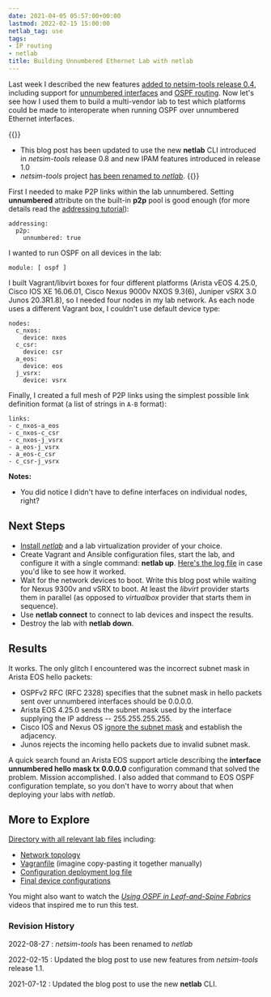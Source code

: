 ```yaml
---
date: 2021-04-05 05:57:00+00:00
lastmod: 2022-02-15 15:00:00
netlab_tag: use
tags:
- IP routing
- netlab
title: Building Unnumbered Ethernet Lab with netlab
---
```

Last week I described the new features [added to netsim-tools release 0.4](https://netsim-tools.readthedocs.io/en/latest/release/0.4.html), including support for [unnumbered interfaces](https://netsim-tools.readthedocs.io/en/latest/addressing.html#unnumbered-interface-support) and [OSPF routing](https://netsim-tools.readthedocs.io/en/latest/module/ospf.html). Now let's see how I used them to build a multi-vendor lab to test which platforms could be made to interoperate when running OSPF over unnumbered Ethernet interfaces.

{{<note info>}}
* This blog post has been updated to use the new **netlab** CLI introduced in *netsim-tools* release 0.8 and new IPAM features introduced in release 1.0
* *netsim-tools* project [has been renamed to *netlab*](/2022/08/netsim-netlab.html).
{{</note>}}
<!--more-->
First I needed to make P2P links within the lab unnumbered. Setting **unnumbered** attribute on the built-in **p2p** pool is good enough (for more details read the [addressing tutorial](https://netsim-tools.readthedocs.io/en/latest/example/addressing-tutorial.html)):

```
addressing:
  p2p:
    unnumbered: true
```

I wanted to run OSPF on all devices in the lab:

```
module: [ ospf ]
```

I built Vagrant/libvirt boxes for four different platforms (Arista vEOS 4.25.0, Cisco IOS XE 16.06.01, Cisco Nexus 9000v NXOS 9.3(6), Juniper vSRX 3.0 Junos 20.3R1.8), so I needed four nodes in my lab network. As each node uses a different Vagrant box, I couldn't use default device type:

```
nodes:
  c_nxos:
    device: nxos
  c_csr:
    device: csr
  a_eos:
    device: eos
  j_vsrx:
    device: vsrx
```

Finally, I created a full mesh of P2P links using the simplest possible link definition format (a list of strings in `A-B` format):

```
links:
- c_nxos-a_eos
- c_nxos-c_csr
- c_nxos-j_vsrx
- a_eos-j_vsrx
- a_eos-c_csr
- c_csr-j_vsrx
```

**Notes:**
* You did notice I didn't have to define interfaces on individual nodes, right?

## Next Steps

* [Install *netlab*](https://netsim-tools.readthedocs.io/en/latest/install.html) and a lab virtualization provider of your choice.
* Create Vagrant and Ansible configuration files, start the lab, and configure it with a single command: **netlab up**. [Here's the log file](https://github.com/ipspace/netlab-examples/blob/master/routing/unnumbered/config.log) in case you'd like to see how it worked.
* Wait for the network devices to boot. Write this blog post while waiting for Nexus 9300v and vSRX to boot. At least the *libvirt* provider starts them in parallel (as opposed to *virtualbox* provider that starts them in sequence).
* Use **netlab connect** to connect to lab devices and inspect the results.
* Destroy the lab with **netlab down**.

## Results

It works. The only glitch I encountered was the incorrect subnet mask in Arista EOS hello packets:

* OSPFv2 RFC (RFC 2328) specifies that the subnet mask in hello packets sent over unnumbered interfaces should be 0.0.0.0.
* Arista EOS 4.25.0 sends the subnet mask used by the interface supplying the IP address -- 255.255.255.255.
* Cisco IOS and Nexus OS [ignore the subnet mask](https://blog.ipspace.net/2008/10/ospf-ignores-subnet-mask-mismatch-on.html) and establish the adjacency.
* Junos rejects the incoming hello packets due to invalid subnet mask.

A quick search found an Arista EOS support article describing the **interface unnumbered hello mask tx 0.0.0.0** configuration command that solved the problem. Mission accomplished. I also added that command to EOS OSPF configuration template, so you don't have to worry about that when deploying your labs with *netlab*.

## More to Explore

[Directory with all relevant lab files](https://github.com/ipspace/netlab-examples/tree/master/routing/unnumbered) including:

* [Network topology](https://github.com/ipspace/netlab-examples/blob/master/routing/unnumbered/topology.yml)
* [Vagranfile](https://github.com/ipspace/netlab-examples/blob/master/routing/unnumbered/Vagrantfile) (imagine copy-pasting it together manually)
* [Configuration deployment log file](https://github.com/ipspace/netlab-examples/blob/master/routing/unnumbered/config.log)
* [Final device configurations](https://github.com/ipspace/netlab-examples/tree/master/routing/unnumbered/config)

You might also want to watch the *[Using OSPF in Leaf-and-Spine Fabrics](https://my.ipspace.net/bin/list?id=Clos#L3_SINGLE)* videos that inspired me to run this test.

### Revision History

2022-08-27
: *netsim-tools* has been renamed to *netlab*

2022-02-15
: Updated the blog post to use new features from *netsim-tools* release 1.1.

2021-07-12
: Updated the blog post to use the new **netlab** CLI.

